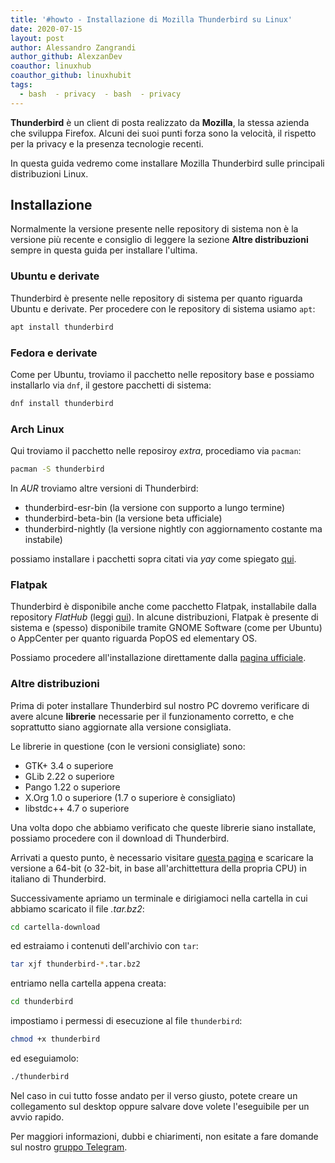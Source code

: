 ```yaml
---
title: '#howto - Installazione di Mozilla Thunderbird su Linux'
date: 2020-07-15
layout: post
author: Alessandro Zangrandi
author_github: AlexzanDev
coauthor: linuxhub
coauthor_github: linuxhubit
tags:
  - bash  - privacy  - bash  - privacy
---
```

**Thunderbird** è un client di posta realizzato da **Mozilla**, la stessa azienda che sviluppa Firefox. Alcuni dei suoi punti forza sono la velocità, il rispetto per la privacy e la presenza tecnologie recenti.

In questa guida vedremo come installare Mozilla Thunderbird sulle principali distribuzioni Linux.

## Installazione

Normalmente la versione presente nelle repository di sistema non è la versione più recente e consiglio di leggere la sezione **Altre distribuzioni** sempre in questa guida per installare l'ultima.

### Ubuntu e derivate
Thunderbird è presente nelle repository di sistema per quanto riguarda Ubuntu e derivate.
Per procedere con le repository di sistema usiamo `apt`:

```bash
apt install thunderbird
```

### Fedora e derivate
Come per Ubuntu, troviamo il pacchetto nelle repository base e possiamo installarlo via `dnf`, il gestore pacchetti di sistema:

```bash
dnf install thunderbird
```

### Arch Linux
Qui troviamo il pacchetto nelle reposiroy *extra*, procediamo via `pacman`:

```bash
pacman -S thunderbird
```

In *AUR* troviamo altre versioni di Thunderbird:
* thunderbird-esr-bin (la versione con supporto a lungo termine)
* thunderbird-beta-bin (la versione beta ufficiale)
* thunderbird-nightly (la versione nightly con aggiornamento costante ma instabile)

possiamo installare i pacchetti sopra citati via *yay* come spiegato <a href="https://linuxhub.it/articles/howto-introduzione-alla-aur-e-aur-helper#title2">qui</a>.

### Flatpak
Thunderbird è disponibile anche come pacchetto Flatpak, installabile dalla repository *FlatHub* (leggi <a href="https://linuxhub.it/articles/howto-installazione-di-flatpak-e-configurazione-di-flathub">qui</a>). In alcune distribuzioni, Flatpak è presente di sistema e (spesso) disponibile tramite GNOME Software (come per Ubuntu) o AppCenter per quanto riguarda PopOS ed elementary OS.

Possiamo procedere all'installazione direttamente dalla <a href="https://flathub.org/apps/details/org.mozilla.Thunderbird">pagina ufficiale</a>.

### Altre distribuzioni

Prima di poter installare Thunderbird sul nostro PC dovremo verificare di avere alcune **librerie** necessarie per il funzionamento corretto, e che soprattutto siano aggiornate alla versione consigliata.

Le librerie in questione (con le versioni consigliate) sono:

- GTK+ 3.4 o superiore
- GLib 2.22 o superiore
- Pango 1.22 o superiore
- X.Org 1.0 o superiore (1.7 o superiore è consigliato)
- libstdc++ 4.7 o superiore

Una volta dopo che abbiamo verificato che queste librerie siano installate, possiamo procedere con il download di Thunderbird.

Arrivati a questo punto, è necessario visitare [questa pagina]([https://www.thunderbird.net/en-US/thunderbird/all/#I) e scaricare la versione a 64-bit (o 32-bit, in base all'archittettura della propria CPU) in italiano di Thunderbird.

Successivamente apriamo un terminale e dirigiamoci nella cartella in cui abbiamo scaricato il file *.tar.bz2*:

```bash
cd cartella-download
```

ed estraiamo i contenuti dell'archivio con `tar`:

```bash
tar xjf thunderbird-*.tar.bz2
```

entriamo nella cartella appena creata:

```bash
cd thunderbird
```

impostiamo i permessi di esecuzione al file `thunderbird`:

```bash
chmod +x thunderbird
```

ed eseguiamolo:

```bash
./thunderbird
```

Nel caso in cui tutto fosse andato per il verso giusto, potete creare un collegamento sul desktop oppure salvare dove volete l'eseguibile per un avvio rapido.

Per maggiori informazioni, dubbi e chiarimenti, non esitate a fare domande sul nostro [gruppo Telegram](https://t.me/linuxpeople).